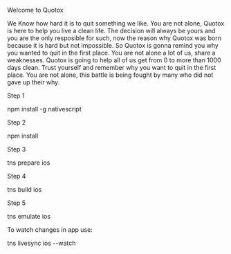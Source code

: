 Welcome to Quotox

We Know how hard it is to quit something we like.
You are not alone, Quotox is here to help you live a clean life.
The decision will always be yours and you are the only resposible for such, now the reason why Quotox was born because it is hard but not impossible. So Quotox is gonna remind you why you wanted to quit in the first place. You are not alone a lot of us, share a weaknesses. Quotox is going to help all of us get from 0 to more than 1000 days clean. Trust yourself and remember why you want to quit in the first place. You are not alone, this battle is being fought by many who did not gave up their why.


Step 1

npm install -g nativescript

Step 2

npm install

Step 3

tns prepare ios

Step 4

tns build ios

Step 5

tns emulate ios

To watch changes in app use:

tns livesync ios --watch
